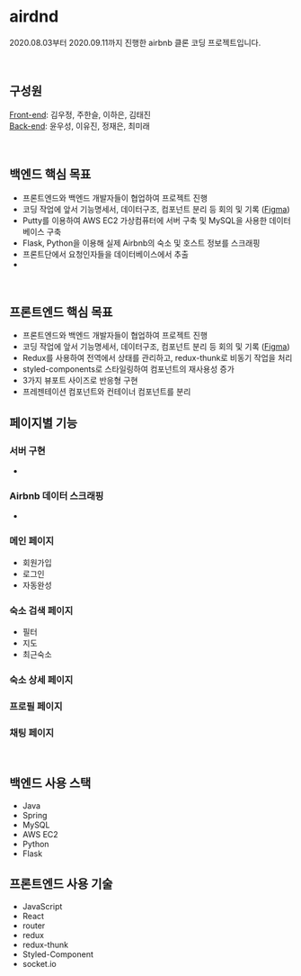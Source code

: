 # airdnd

2020.08.03부터 2020.09.11까지 진행한 airbnb 클론 코딩 프로젝트입니다. 

<br>

## 구성원

[Front-end](https://github.com/DEVengersAssemble/airdnd-frontend): 김우정, 주한슬, 이하은, 김태진  
[Back-end](https://github.com/DEVengersAssemble/airdnd-backend): 윤우성, 이유진, 정재은, 최미래

<br>

## 백엔드 핵심 목표

- 프론트엔드와 백엔드 개발자들이 협업하여 프로젝트 진행
- 코딩 작업에 앞서 기능명세서, 데이터구조, 컴포넌트 분리 등 회의 및 기록 ([Figma](https://www.figma.com/file/jRtiFrdpJW6ebdKB4ozmYS/Airbnb?node-id=3%3A92))
- Putty를 이용하여 AWS EC2 가상컴퓨터에 서버 구축 및 MySQL을 사용한 데이터베이스 구축
- Flask, Python을 이용해 실제 Airbnb의 숙소 및 호스트 정보를 스크래핑
- 프론트단에서 요청인자들을 데이터베이스에서 추출
- 

<br>

## 프론트엔드 핵심 목표

- 프론트엔드와 백엔드 개발자들이 협업하여 프로젝트 진행
- 코딩 작업에 앞서 기능명세서, 데이터구조, 컴포넌트 분리 등 회의 및 기록 ([Figma](https://www.figma.com/file/jRtiFrdpJW6ebdKB4ozmYS/Airbnb?node-id=3%3A92))
- Redux를 사용하여 전역에서 상태를 관리하고, redux-thunk로 비동기 작업을 처리
- styled-components로 스타일링하여 컴포넌트의 재사용성 증가
- 3가지 뷰포트 사이즈로 반응형 구현
- 프레젠테이션 컴포넌트와 컨테이너 컴포넌트를 분리

## 페이지별 기능

### 서버 구현

- 

### Airbnb 데이터 스크래핑

-

### 메인 페이지

- 회원가입
- 로그인
- 자동완성

### 숙소 검색 페이지

- 필터
- 지도
- 최근숙소

### 숙소 상세 페이지
### 프로필 페이지
### 채팅 페이지

<br>

## 백엔드 사용 스택

- Java
- Spring
- MySQL
- AWS EC2
- Python
- Flask

## 프론트엔드 사용 기술

- JavaScript
- React
- router
- redux
- redux-thunk
- Styled-Component
- socket.io

